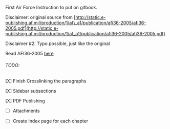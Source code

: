 First Air Force Instruction to put on gitbook.

Disclaimer: original source from [http://static.e-publishing.af.mil/production/1/af\_a1/publication/afi36-2005/afi36-2005.pdf](http://static.e-publishing.af.mil/production/1/af_a1/publication/afi36-2005/afi36-2005.pdf)

Disclaimer \#2: Typo possible, just like the original

Read AFI36-2005 [here](https://johangithub.gitbooks.io/afi36-2005/)

###### TODO:

\[X\] Finish Crosslinking the paragraphs

\[X\] Sidebar subsections

\[X\] PDF Publishing

* [ ] Attachments
* [ ] Create Index page for each chapter



